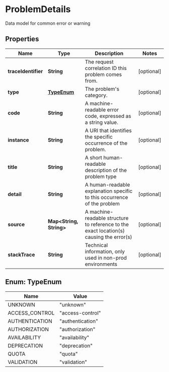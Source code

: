 

# ProblemDetails

Data model for common error or warning

## Properties

Name | Type | Description | Notes
------------ | ------------- | ------------- | -------------
**traceIdentifier** | **String** | The request correlation ID this problem comes from. |  [optional]
**type** | [**TypeEnum**](#TypeEnum) | The problem&#39;s category. |  [optional]
**code** | **String** | A machine-readable  error code, expressed as a string value. |  [optional]
**instance** | **String** | A URI that identifies the specific occurrence of the problem. |  [optional]
**title** | **String** | A short human-readable description of the problem type |  [optional]
**detail** | **String** | A human-readable explanation specific to this occurrence of the problem |  [optional]
**source** | **Map&lt;String, String&gt;** | A machine-readable structure to reference to the exact location(s) causing the error(s) |  [optional]
**stackTrace** | **String** | Technical information, only used in non-prod environments |  [optional]



## Enum: TypeEnum

Name | Value
---- | -----
UNKNOWN | &quot;unknown&quot;
ACCESS_CONTROL | &quot;access-control&quot;
AUTHENTICATION | &quot;authentication&quot;
AUTHORIZATION | &quot;authorization&quot;
AVAILABILITY | &quot;availability&quot;
DEPRECATION | &quot;deprecation&quot;
QUOTA | &quot;quota&quot;
VALIDATION | &quot;validation&quot;



